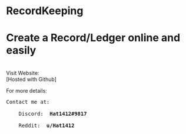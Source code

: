 # RecordKeeping
<h1>
Create a Record/Ledger online and easily 
</h1>
</br>
Visit Website: <a></a>
</br>
[Hosted with Github]

For more details:
<pre>
Contact me at: </br>
    Discord: <strong> Hat1412#9817 </strong> </br>
    Reddit: <strong> u/Hat1412 </strong>
</pre>
